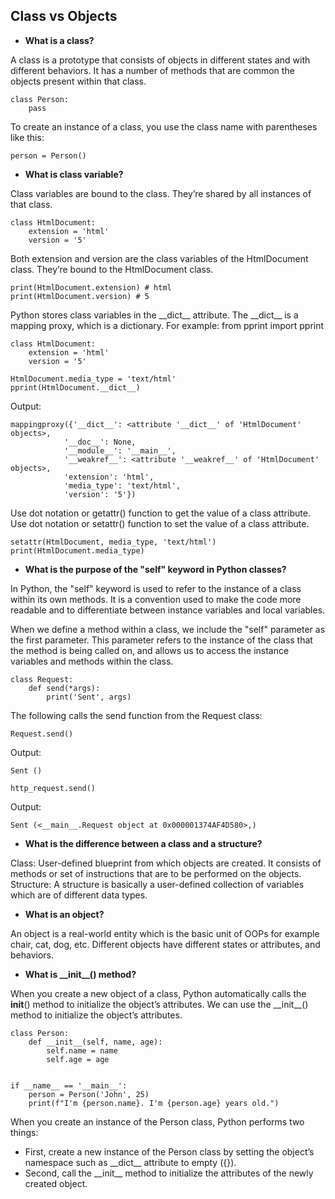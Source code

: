 ## Class vs Objects

- **What is a class?**

A class is a prototype that consists of objects in different states and with different behaviors. It has a number of methods that are common the objects present within that class.
    
    class Person:
        pass
        
To create an instance of a class, you use the class name with parentheses like this:
    
    person = Person()

- **What is class variable?**

Class variables are bound to the class. They’re shared by all instances of that class.

    class HtmlDocument:
        extension = 'html'
        version = '5'
Both extension and version are the class variables of the HtmlDocument class. They’re bound to the HtmlDocument class.

    print(HtmlDocument.extension) # html
    print(HtmlDocument.version) # 5

Python stores class variables in the \_\_dict__ attribute. The \_\_dict__ is a mapping proxy, which is a dictionary. For example:
from pprint import pprint

    class HtmlDocument:
        extension = 'html'
        version = '5'

    HtmlDocument.media_type = 'text/html'
    pprint(HtmlDocument.__dict__)

Output:
    
    mappingproxy({'__dict__': <attribute '__dict__' of 'HtmlDocument' objects>,
                '__doc__': None,
                '__module__': '__main__',
                '__weakref__': <attribute '__weakref__' of 'HtmlDocument' objects>,
                'extension': 'html',
                'media_type': 'text/html',
                'version': '5'})

Use dot notation or getattr() function to get the value of a class attribute.
Use dot notation or setattr() function to set the value of a class attribute.
    
    setattr(HtmlDocument, media_type, 'text/html')
    print(HtmlDocument.media_type)

- **What is the purpose of the "self" keyword in Python classes?**

In Python, the "self" keyword is used to refer to the instance of a class within its own methods. It is a convention used to make the code more readable and to differentiate between instance variables and local variables.

When we define a method within a class, we include the "self" parameter as the first parameter. This parameter refers to the instance of the class that the method is being called on, and allows us to access the instance variables and methods within the class.

    class Request:
        def send(*args):
            print('Sent', args)

The following calls the send function from the Request class:   

    Request.send()    

Output:
    
    Sent ()

    http_request.send()

Output:
    
    Sent (<__main__.Request object at 0x000001374AF4D580>,)

- **What is the difference between a class and a structure?**

Class: User-defined blueprint from which objects are created. It consists of methods or set of instructions that are to be performed on the objects.
Structure: A structure is basically a user-defined collection of variables which are of different data types.

- **What is an object?**

An object is a real-world entity which is the basic unit of OOPs for example chair, cat, dog, etc. Different objects have different states or attributes, and behaviors.

- **What is \_\_init__() method?**

When you create a new object of a class, Python automatically calls the __init__() method to initialize the object’s attributes. We can use the \_\_init__() method to initialize the object’s attributes.

    class Person:
        def __init__(self, name, age):
            self.name = name
            self.age = age


    if __name__ == '__main__':
        person = Person('John', 25)
        print(f"I'm {person.name}. I'm {person.age} years old.")

When you create an instance of the Person class, Python performs two things:

- First, create a new instance of the Person class by setting the object’s namespace such as \_\_dict__ attribute to empty ({}).
- Second, call the \_\_init__ method to initialize the attributes of the newly created object.
